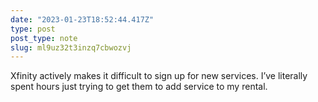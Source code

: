 ```yaml
---
date: "2023-01-23T18:52:44.417Z"
type: post 
post_type: note
slug: ml9uz32t3inzq7cbwozvj
---
```

Xfinity actively makes it difficult to sign up for new services. I’ve literally spent hours just trying to get them to add service to my rental. 
